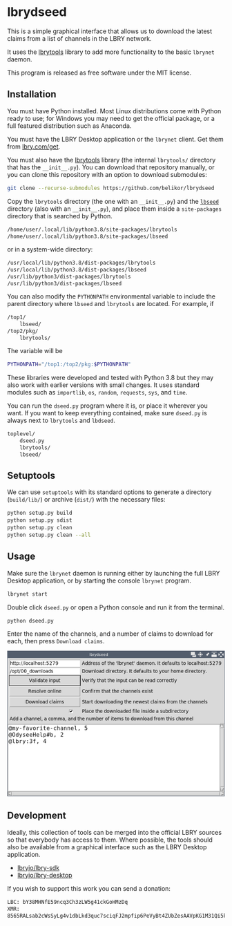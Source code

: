 # lbrydseed

This is a simple graphical interface that allows us
to download the latest claims from a list of channels in the LBRY network.

It uses the [lbrytools](https://github.com/belikor/lbrytools) library
to add more functionality to the basic `lbrynet` daemon.

This program is released as free software under the MIT license.

## Installation

You must have Python installed. Most Linux distributions come with Python
ready to use; for Windows you may need to get the official package,
or a full featured distribution such as Anaconda.

You must have the LBRY Desktop application or the `lbrynet` client.
Get them from [lbry.com/get](https://lbry.com/get).

You must also have the [lbrytools](https://github.com/belikor/lbrytools/lbrytools)
library (the internal `lbrytools/` directory that has the `__init__.py`).
You can download that repository manually, or you can clone this repository
with an option to download submodules:
```sh
git clone --recurse-submodules https://github.com/belikor/lbrydseed
```

Copy the `lbrytools` directory (the one with an `__init__.py`)
and the [`lbseed`](./lbseed) directory (also with an `__init__.py`),
and place them inside a `site-packages` directory that is searched by Python.
```
/home/user/.local/lib/python3.8/site-packages/lbrytools
/home/user/.local/lib/python3.8/site-packages/lbseed
```

or in a system-wide directory:
```
/usr/local/lib/python3.8/dist-packages/lbrytools
/usr/local/lib/python3.8/dist-packages/lbseed
/usr/lib/python3/dist-packages/lbrytools
/usr/lib/python3/dist-packages/lbseed
```

You can also modify the `PYTHONPATH` environmental variable
to include the parent directory where `lbseed` and `lbrytools`
are located.
For example, if
```
/top1/
    lbseed/
/top2/pkg/
    lbrytools/
```

The variable will be
```sh
PYTHONPATH="/top1:/top2/pkg:$PYTHONPATH"
```

These libraries were developed and tested with Python 3.8 but they may also work with
earlier versions with small changes.
It uses standard modules such as `importlib`, `os`, `random`, `requests`,
`sys`, and `time`.

You can run the `dseed.py` program where it is, or place it wherever you want.
If you want to keep everything contained, make sure `dseed.py`
is always next to `lbrytools` and `lbdseed`.
```
toplevel/
    dseed.py
    lbrytools/
    lbseed/
```

## Setuptools

We can use `setuptools` with its standard options to generate
a directory (`build/lib/`) or archive (`dist/`) with the necessary files:
```sh
python setup.py build
python setup.py sdist
python setup.py clean
python setup.py clean --all
```

## Usage

Make sure the `lbrynet` daemon is running either by launching
the full LBRY Desktop application, or by starting the console `lbrynet`
program.
```sh
lbrynet start
```

Double click `dseed.py` or open a Python console and run it from the terminal.
```sh
python dseed.py
```

Enter the name of the channels, and a number of claims to download for each,
then press `Download claims`.

![lbryseed interface](./lbrydseed.png)

## Development

Ideally, this collection of tools can be merged into the official
LBRY sources so that everybody has access to them.
Where possible, the tools should also be available from a graphical
interface such as the LBRY Desktop application.
* [lbryio/lbry-sdk](https://github.com/lbryio/lbry-sdk)
* [lbryio/lbry-desktop](https://github.com/lbryio/lbry-desktop)

If you wish to support this work you can send a donation:
```
LBC: bY38MHNfE59ncq3Ch3zLW5g41ckGoHMzDq
XMR: 8565RALsab2cWsSyLg4v1dbLkd3quc7sciqFJ2mpfip6PeVyBt4ZUbZesAAVpKG1M31Qi5k9mpDSGSDpb3fK5hKYSUs8Zff
```

